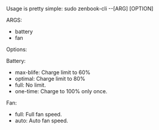 Usage is pretty simple:
sudo zenbook-cli  --[ARG] [OPTION]

ARGS:
- battery
- fan

Options:

Battery:
- max-blife: Charge limit to 60%
- optimal: Charge limit to 80%
- full: No limit.
- one-time: Charge to 100% only once.

Fan:
- full: Full fan speed.
- auto: Auto fan speed.
